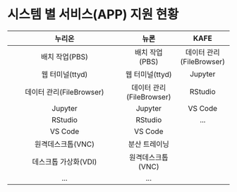 # 시스템 별 서비스(APP) 지원 현황

<table><thead><tr><th width="243.33333333333331" align="center">누리온</th><th align="center">뉴론</th><th align="center">KAFE</th></tr></thead><tbody><tr><td align="center">배치 작업(PBS)</td><td align="center">배치 작업(PBS)</td><td align="center">데이터 관리(FileBrowser)</td></tr><tr><td align="center">웹 터미널(ttyd)</td><td align="center">웹 터미널(ttyd)</td><td align="center">Jupyter</td></tr><tr><td align="center">데이터 관리(FileBrowser)</td><td align="center">데이터 관리(FileBrowser)</td><td align="center">RStudio</td></tr><tr><td align="center">Jupyter</td><td align="center">Jupyter</td><td align="center">VS Code</td></tr><tr><td align="center">RStudio</td><td align="center">RStudio</td><td align="center">...</td></tr><tr><td align="center">VS Code</td><td align="center">VS Code</td><td align="center"></td></tr><tr><td align="center">원격데스크톱(VNC)</td><td align="center">분산 트레이닝</td><td align="center"></td></tr><tr><td align="center">데스크톱 가상화(VDI)</td><td align="center">원격데스크톱(VNC)</td><td align="center"></td></tr><tr><td align="center">...</td><td align="center">...</td><td align="center"></td></tr></tbody></table>

